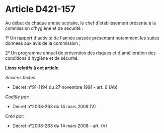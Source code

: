 # Article D421-157

Au début de chaque année scolaire, le chef d'établissement présente à la commission d'hygiène et de sécurité :

1° Un rapport d'activité de l'année passée présentant notamment les suites données aux avis de la commission ;

2° Un programme annuel de prévention des risques et d'amélioration des conditions d'hygiène et de sécurité.

**Liens relatifs à cet article**

_Anciens textes_:

  - Décret n°91-1194 du 27 novembre 1991 - art. 6 (Ab)

_Codifié par_:

  - Décret n°2008-263 du 14 mars 2008 (V)

_Créé par_:

  - Décret n°2008-263 du 14 mars 2008 - art. (V)

